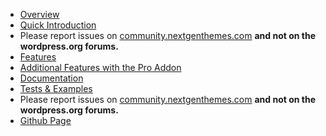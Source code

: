 * [Overview][1]
* [Quick Introduction][2]
* Please report issues on [community.nextgenthemes.com][13] **and not on the wordpress.org forums.**
* [Features][3]
* [Additional Features with the Pro Addon][4]
* [Documentation][10]
* [Tests & Examples][11]
* Please report issues on [community.nextgenthemes.com][13] **and not on the wordpress.org forums.**
* [Github Page][21]

 [1]:  https://nextgenthemes.com/plugins/advanced-responsive-video-embedder-pro/
 [2]:  https://nextgenthemes.com/plugins/advanced-responsive-video-embedder-pro/#quick-introduction
 [3]:  https://nextgenthemes.com/plugins/advanced-responsive-video-embedder-pro/#features
 [4]:  https://nextgenthemes.com/plugins/advanced-responsive-video-embedder-pro/#additional-features-with-the-pro-addon
 [10]: https://nextgenthemes.com/plugins/advanced-responsive-video-embedder-pro/documentation/
 [11]: https://nextgenthemes.com/plugins/advanced-responsive-video-embedder-pro/tests-and-examples/
 [13]: https://community.nextgenthemes.com/
 [21]: https://github.com/nextgenthemes/advanced-responsive-video-embedder